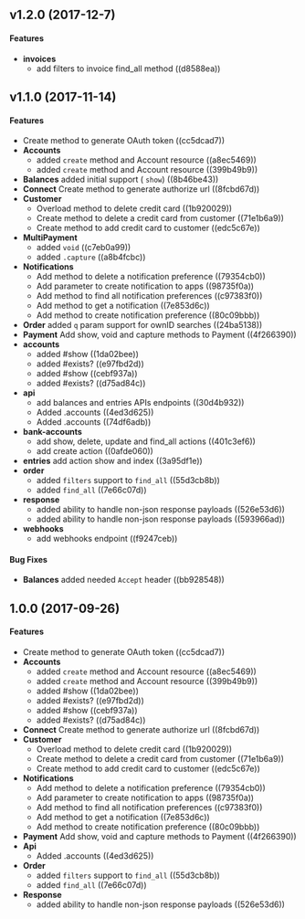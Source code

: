 <a name="v1.2.0"></a>
## v1.2.0 (2017-12-7)


#### Features

* **invoices**
  *  add filters to invoice find_all method ((d8588ea))

<a name="v1.1.0"></a>
## v1.1.0 (2017-11-14)


#### Features

*   Create method to generate OAuth token ((cc5dcad7))
* **Accounts**
  *  added `create` method and Account resource ((a8ec5469))
  *  added `create` method and Account resource ((399b49b9))
* **Balances**  added initial support ( `show`) ((8b46be43))
* **Connect**  Create method to generate authorize url ((8fcbd67d))
* **Customer**
  *  Overload method to delete credit card ((1b920029))
  *  Create method to delete a credit card from customer ((71e1b6a9))
  *  Create method to add credit card to customer ((edc5c67e))
* **MultiPayment**
  *  added `void` ((c7eb0a99))
  *  added `.capture` ((a8b4fcbc))
* **Notifications**
  *  Add method to delete a notification preference ((79354cb0))
  *  Add parameter to create notification to apps ((98735f0a))
  *  Add method to find all notification preferences ((c97383f0))
  *  Add method to get a notification ((7e853d6c))
  *  Add method to create notification preference ((80c09bbb))
* **Order**  added `q` param support for ownID searches ((24ba5138))
* **Payment**  Add show, void and capture methods to Payment ((4f266390))
* **accounts**
  *  added #show ((1da02bee))
  *  added #exists? ((e97fbd2d))
  *  added #show ((cebf937a))
  *  added #exists? ((d75ad84c))
* **api**
  *  add balances and entries APIs endpoints ((30d4b932))
  *  Added .accounts ((4ed3d625))
  *  Added .accounts ((74df6adb))
* **bank-accounts**
  *  add show, delete, update and find_all actions ((401c3ef6))
  *  add create action ((0afde060))
* **entries**  add action show and index ((3a95df1e))
* **order**
  *  added `filters` support to `find_all` ((55d3cb8b))
  *  added `find_all` ((7e66c07d))
* **response**
  *  added ability to handle non-json response payloads ((526e53d6))
  *  added ability to handle non-json response payloads ((593966ad))
* **webhooks**
  *  add webhooks endpoint ((f9247ceb))

#### Bug Fixes

* **Balances**  added needed `Accept` header ((bb928548))



<a name="1.0.0"></a>
## 1.0.0 (2017-09-26)


#### Features

*   Create method to generate OAuth token ((cc5dcad7))
* **Accounts**
  *  added `create` method and Account resource ((a8ec5469))
  *  added `create` method and Account resource ((399b49b9))
  *  added #show ((1da02bee))
  *  added #exists? ((e97fbd2d))
  *  added #show ((cebf937a))
  *  added #exists? ((d75ad84c))
* **Connect**  Create method to generate authorize url ((8fcbd67d))
* **Customer**
  *  Overload method to delete credit card ((1b920029))
  *  Create method to delete a credit card from customer ((71e1b6a9))
  *  Create method to add credit card to customer ((edc5c67e))
* **Notifications**
  *  Add method to delete a notification preference ((79354cb0))
  *  Add parameter to create notification to apps ((98735f0a))
  *  Add method to find all notification preferences ((c97383f0))
  *  Add method to get a notification ((7e853d6c))
  *  Add method to create notification preference ((80c09bbb))
* **Payment**  Add show, void and capture methods to Payment ((4f266390))
* **Api**
  *  Added .accounts ((4ed3d625))
* **Order**
  *  added `filters` support to `find_all` ((55d3cb8b))
  *  added `find_all` ((7e66c07d))
* **Response**
  *  added ability to handle non-json response payloads ((526e53d6))
